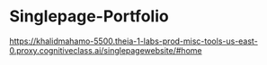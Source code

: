 # Singlepage-Portfolio



https://khalidmahamo-5500.theia-1-labs-prod-misc-tools-us-east-0.proxy.cognitiveclass.ai/singlepagewebsite/#home
